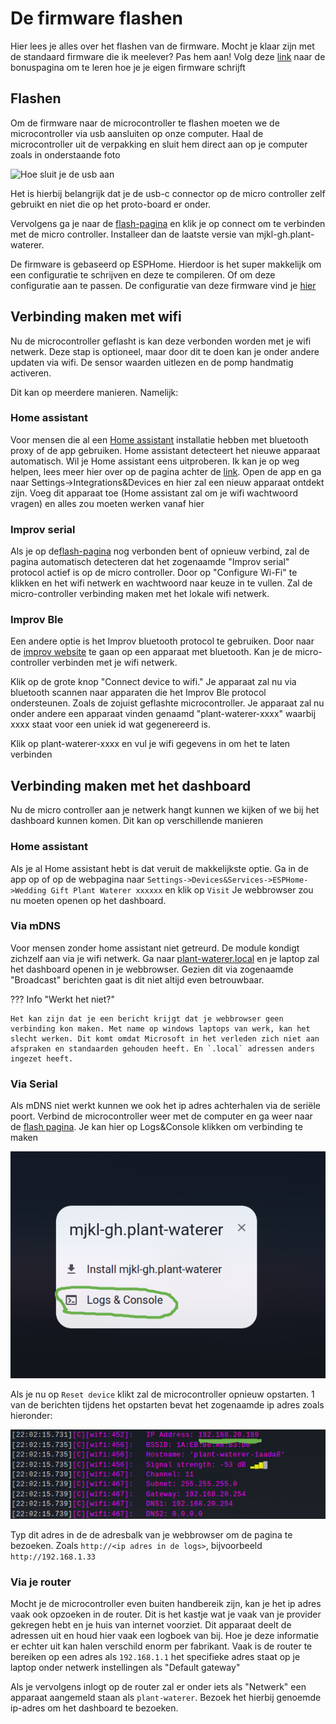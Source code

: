 # De firmware flashen

Hier lees je alles over het flashen van de firmware. Mocht je klaar zijn met de standaard firmware die ik meelever? Pas hem aan! Volg deze [link](../bonus/modifying-firmware.md) naar de bonuspagina om te leren hoe je je eigen firmware schrijft

## Flashen

Om de firmware naar de microcontroller te flashen moeten we de microcontroller via usb aansluiten op onze computer. Haal de microcontroller uit de verpakking en sluit hem direct aan op je computer zoals in onderstaande foto

![Hoe sluit je de usb aan](../img/flashing.jpg)

Het is hierbij belangrijk dat je de usb-c connector op de micro controller zelf gebruikt en niet die op het proto-board er onder.

Vervolgens ga je naar de [flash-pagina](../flash.md) en klik je op connect om te verbinden met de micro controller. Installeer dan de laatste versie van mjkl-gh.plant-waterer.

De firmware is gebaseerd op ESPHome. Hierdoor is het super makkelijk om een configuratie te schrijven en deze te compileren. Of om deze configuratie aan te passen. De configuratie van deze firmware vind je [hier](https://github.com/mjkl-gh/wedding-gift-for-guests/blob/main/firmware/plant-waterer.yaml)

## Verbinding maken met wifi

Nu de microcontroller geflasht is kan deze verbonden worden met je wifi netwerk. Deze stap is optioneel, maar door dit te doen kan je onder andere updaten via wifi. De sensor waarden uitlezen en de pomp handmatig activeren.

Dit kan op meerdere manieren. Namelijk:

### Home assistant

 Voor mensen die al een [Home assistant](../about/home-assistant.md) installatie hebben met bluetooth proxy of de app gebruiken. Home assistant detecteert het nieuwe apparaat automatisch. Wil je Home assistant eens uitproberen. Ik kan je op weg helpen, lees meer hier over op de pagina achter de [link](../about/home-assistant.md). Open de app en ga naar Settings->Integrations&Devices en hier zal een nieuw apparaat ontdekt zijn. Voeg dit apparaat toe (Home assistant zal om je wifi wachtwoord vragen) en alles zou moeten werken vanaf hier

### Improv serial

Als je op de[flash-pagina](../flash.md) nog verbonden bent of opnieuw verbind, zal de pagina automatisch detecteren dat het zogenaamde "Improv serial" protocol actief is op de micro controller. Door op "Configure Wi-Fi" te klikken en het wifi netwerk en wachtwoord naar keuze in te vullen. Zal de micro-controller verbinding maken met het lokale wifi netwerk.

### Improv Ble

Een andere optie is het Improv bluetooth protocol te gebruiken. Door naar de [improv website](https://www.improv-wifi.com/) te gaan op een apparaat met bluetooth. Kan je de micro-controller verbinden met je wifi netwerk.

Klik op de grote knop "Connect device to wifi." Je apparaat zal nu via bluetooth scannen naar apparaten die het Improv Ble protocol ondersteunen. Zoals de zojuist geflashte microcontroller.  Je apparaat zal nu onder andere een apparaat vinden genaamd "plant-waterer-xxxx" waarbij xxxx staat voor een uniek id wat gegenereerd is.

Klik op plant-waterer-xxxx en vul je wifi gegevens in om het te laten verbinden

## Verbinding maken met het dashboard

Nu de micro controller aan je netwerk hangt kunnen we kijken of we bij het dashboard kunnen komen. Dit kan op verschillende manieren

### Home assistant

Als je al Home assistant hebt is dat veruit de makkelijkste optie. Ga in de app op of op de webpagina naar `Settings->Devices&Services->ESPHome->Wedding Gift Plant Waterer xxxxxx` en klik op `Visit` Je webbrowser zou nu moeten openen op het dashboard.

### Via mDNS

Voor mensen zonder home assistant niet getreurd. De module kondigt zichzelf aan via je wifi netwerk. Ga naar [plant-waterer.local](http://plant-waterer.local) en je laptop zal het dashboard openen in je webbrowser. Gezien dit via zogenaamde "Broadcast" berichten gaat is dit niet altijd even betrouwbaar. 

??? Info "Werkt het niet?"

    Het kan zijn dat je een bericht krijgt dat je webbrowser geen verbinding kon maken. Met name op windows laptops van werk, kan het slecht werken. Dit komt omdat Microsoft in het verleden zich niet aan afspraken en standaarden gehouden heeft. En `.local` adressen anders ingezet heeft.

### Via Serial

Als mDNS niet werkt kunnen we ook het ip adres achterhalen via de seriële poort. Verbind de microcontroller weer met de computer en ga weer naar de [flash pagina](../flash.md). Je kan hier op Logs&Console klikken om verbinding te maken

![Logs&Console](../img/Serial-Logs&Console.png)

Als je nu op `Reset device` klikt zal de microcontroller opnieuw opstarten. 1 van de berichten tijdens het opstarten bevat het zogenaamde ip adres zoals hieronder:

![ip-address](../img/log-ip-address.png)

Typ dit adres in de de adresbalk van je webbrowser om de pagina te bezoeken. Zoals `http://<ip adres in de logs>`, bijvoorbeeld `http://192.168.1.33`

### Via je router

Mocht je de microcontroller even buiten handbereik zijn, kan je het ip adres vaak ook opzoeken in de router. Dit is het kastje wat je vaak van je provider gekregen hebt en je huis van internet voorziet. Dit apparaat deelt de adressen uit en houd hier vaak een logboek van bij. Hoe je deze informatie er echter uit kan halen verschild enorm per fabrikant. Vaak is de router te bereiken op een adres als `192.168.1.1` het specifieke adres staat op je laptop onder netwerk instellingen als "Default gateway"

Als je vervolgens inlogt op de router zal er onder iets als "Netwerk" een apparaat aangemeld staan als `plant-waterer`. Bezoek het hierbij genoemde ip-adres om het dashboard te bezoeken.